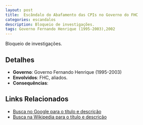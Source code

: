 ```yaml
---
layout: post
title:  Escândalo do Abafamento das CPIs no Governo do FHC
categories: escandalos
description: Bloqueio de investigações.
tags: Governo Fernando Henrique (1995-2003),2002
---
```


Bloqueio de investigações.

## Detalhes
- **Governo**: Governo Fernando Henrique (1995-2003)
- **Envolvidos**: FHC, aliados.
- **Consequências**: 

## Links Relacionados
- [Busca no Google para o título e descrição](https://www.google.com/search?q=Esc%C3%A2ndalo%20do%20Abafamento%20das%20CPIs%20no%20Governo%20do%20FHC%20Bloqueio%20de%20investiga%C3%A7%C3%B5es.%20Governo%20Fernando%20Henrique%20%281995-2003%29)
- [Busca na Wikipedia para o título e descrição](https://en.wikipedia.org/w/index.php?search=Esc%C3%A2ndalo%20do%20Abafamento%20das%20CPIs%20no%20Governo%20do%20FHC%20Bloqueio%20de%20investiga%C3%A7%C3%B5es.%20Governo%20Fernando%20Henrique%20%281995-2003%29)
